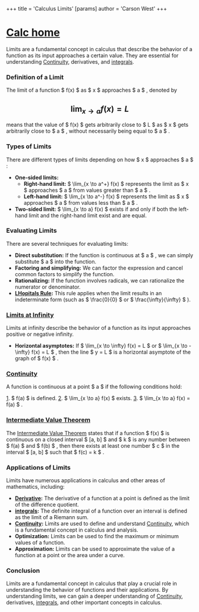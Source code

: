 +++
 title = 'Calculus Limits'
[params]
	author = 'Carson West'
+++
# [Calc home](./../calc-home/)
Limits are a fundamental concept in calculus that describe the behavior of a function as its input approaches a certain value. They are essential for understanding [Continuity](./../continuity/), derivatives, and [integrals](./../integrals/).

### Definition of a Limit

The limit of a function  $ f(x) $  as  $ x $  approaches  $ a $ , denoted by  
##  $$ \lim_{x \to a} f(x) = L $$   
means that the value of  $ f(x) $  gets arbitrarily close to  $ L $  as  $ x $  gets arbitrarily close to  $ a $ , without necessarily being equal to  $ a $ .

### Types of Limits
There are different types of limits depending on how  $ x $  approaches  $ a $ :
* **One-sided limits:**
    * **Right-hand limit:**  $ \lim_{x \to a^+} f(x) $   represents the limit as  $ x $  approaches  $ a $  from values greater than  $ a $ .
    * **Left-hand limit:**  $ \lim_{x \to a^-} f(x) $  represents the limit as  $ x $  approaches  $ a $  from values less than  $ a $ .
* **Two-sided limit:**  $ \lim_{x \to a} f(x) $  exists if and only if both the left-hand limit and the right-hand limit exist and are equal.

### Evaluating Limits

There are several techniques for evaluating limits:

* **Direct substitution:** If the function is continuous at  $ a $ , we can simply substitute  $ a $  into the function.
* **Factoring and simplifying:**  We can factor the expression and cancel common factors to simplify the function.
* **Rationalizing:** If the function involves radicals, we can rationalize the numerator or denominator.
* **[LHopitals Rule](./../lhopitals-rule/):** This rule applies when the limit results in an indeterminate form (such as  $ \frac{0}{0} $  or  $ \frac{\infty}{\infty} $ ).

### [Limits at Infinity](./../limits-at-infinity/)

Limits at infinity describe the behavior of a function as its input approaches positive or negative infinity.

* **Horizontal asymptotes:** If  $ \lim_{x \to \infty} f(x) = L $  or  $ \lim_{x \to -\infty} f(x) = L $ , then the line  $ y = L $  is a horizontal asymptote of the graph of  $ f(x) $ .

### [Continuity](./../continuity/)

A function is continuous at a point  $ a $  if the following conditions hold:

[1](./../1/).  $ f(a) $  is defined.
[2](./../2/).  $ \lim_{x \to a} f(x) $  exists.
[3](./../3/).  $ \lim_{x \to a} f(x) = f(a) $ .

### [Intermediate Value Theorem](./../intermediate-value-theorem/)

The [Intermediate Value Theorem](./../intermediate-value-theorem/) states that if a function  $ f(x) $  is continuous on a closed interval  $ [a, b] $  and  $ k $  is any number between  $ f(a) $  and  $ f(b) $ , then there exists at least one number  $ c $  in the interval  $ [a, b] $  such that  $ f(c) = k $ .

### Applications of Limits

Limits have numerous applications in calculus and other areas of mathematics, including:

* **[Derivative](./../derivative/):** The derivative of a function at a point is defined as the limit of the difference quotient.
* **[integrals](./../integrals/):** The definite integral of a function over an interval is defined as the limit of a Riemann sum.
* **[Continuity](./../continuity/):** Limits are used to define and understand [Continuity](./../continuity/), which is a fundamental concept in calculus and analysis.
* **Optimization:** Limits can be used to find the maximum or minimum values of a function.
* **Approximation:** Limits can be used to approximate the value of a function at a point or the area under a curve.

### Conclusion

Limits are a fundamental concept in calculus that play a crucial role in understanding the behavior of functions and their applications. By understanding limits, we can gain a deeper understanding of [Continuity](./../continuity/), derivatives, [integrals](./../integrals/), and other important concepts in calculus.
